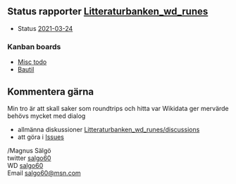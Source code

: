 
## Status rapporter [Litteraturbanken_wd_runes](https://github.com/salgo60/Litteraturbanken_wd_runes)
- Status [2021-03-24](Status%2020210324.md)

### Kanban boards
* [Misc todo](https://github.com/salgo60/Litteraturbanken_wd_runes/projects/2) 
* [Bautil](https://github.com/salgo60/Litteraturbanken_wd_runes/projects/1) 

## Kommentera gärna 
Min tro är att skall saker som roundtrips och hitta var Wikidata ger mervärde behövs mycket med dialog
* allmänna diskussioner [Litteraturbanken_wd_runes/discussions](https://github.com/salgo60/Litteraturbanken_wd_runes/discussions)
* att göra i [Issues](https://github.com/salgo60/Litteraturbanken_wd_runes/issues)

/Magnus Sälgö  
twitter [salgo60](https://twitter.com/salgo60)  
WD [salgo60](https://www.wikidata.org/wiki/User:Salgo60)  
Email salgo60@msn.com  
```
